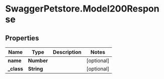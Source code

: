 # SwaggerPetstore.Model200Response

## Properties
Name | Type | Description | Notes
------------ | ------------- | ------------- | -------------
**name** | **Number** |  | [optional] 
**_class** | **String** |  | [optional] 


